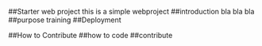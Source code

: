 ##Starter web project
this is a simple webproject
##introduction
bla bla bla
##purpose
training
##Deployment

##How to Contribute
##how to code
##contribute
